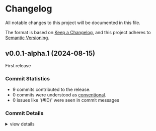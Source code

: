# Changelog

All notable changes to this project will be documented in this file.

The format is based on [Keep a Changelog](https://keepachangelog.com/en/1.0.0/),
and this project adheres to [Semantic Versioning](https://semver.org/spec/v2.0.0.html).

## v0.0.1-alpha.1 (2024-08-15)

First release

### Commit Statistics

<csr-read-only-do-not-edit/>

 - 9 commits contributed to the release.
 - 0 commits were understood as [conventional](https://www.conventionalcommits.org).
 - 0 issues like '(#ID)' were seen in commit messages

### Commit Details

<csr-read-only-do-not-edit/>

<details><summary>view details</summary>

 * **Uncategorized**
    - Adds a license to subcrates ([`2636024`](https://github.com/mpwoz/kratka/commit/26360249e078cf354ee487be0762b96ee95cb8d5))
    - Release kratka_bevy v0.0.1-alpha.1, kratka_ldtk v0.0.1-alpha.1 ([`005d5a2`](https://github.com/mpwoz/kratka/commit/005d5a23df863997560d35f298416f83261674de))
    - Changelog entries ([`077bc49`](https://github.com/mpwoz/kratka/commit/077bc4948f6814bb0deee3a2a7e41dba27752146))
    - Adjusting changelogs prior to release of kratka_bevy v0.0.1-alpha.1, kratka_ldtk v0.0.1-alpha.1 ([`a1d50f4`](https://github.com/mpwoz/kratka/commit/a1d50f47836525bdb9b931951790f8392aa8b7ff))
    - Changelog ([`7248e70`](https://github.com/mpwoz/kratka/commit/7248e70863109ee2944f7582ef4f14d7922b8bd3))
    - Adjusting changelogs prior to release of kratka v0.0.2 ([`d879546`](https://github.com/mpwoz/kratka/commit/d87954619f061e2a85bf5da89b797f417d544e6c))
    - Add readmes to subcrates ([`8de0eac`](https://github.com/mpwoz/kratka/commit/8de0eac17dc78ebe4ed783e280a85e7f39c1f0a7))
    - Prep for publish ([`34fb792`](https://github.com/mpwoz/kratka/commit/34fb79224eb2f2f441d9c96235fb4dc6b21b1d5a))
    - Init ([`adc80f0`](https://github.com/mpwoz/kratka/commit/adc80f03eadbd20a85a603812282aafff982322f))
</details>

